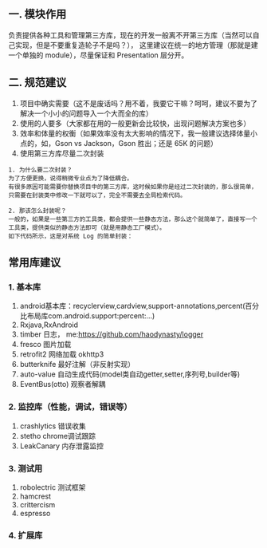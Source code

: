 ## 一. 模块作用
负责提供各种工具和管理第三方库，现在的开发一般离不开第三方库（当然可以自己实现，但是不要重复造轮子不是吗？），
这里建议在统一的地方管理（那就是建一个单独的 module），尽量保证和 Presentation 层分开。

## 二. 规范建议
1. 项目中确实需要（这不是废话吗？用不着，我要它干嘛？呵呵，建议不要为了解决一个小小的问题导入一个大而全的库）
2. 使用的人要多（大家都在用的一般更新会比较快，出现问题解决方案也多）
3. 效率和体量的权衡（如果效率没有太大影响的情况下，我一般建议选择体量小点的，如，Gson vs Jackson，Gson 胜出；还是 65K 的问题）
4. 使用第三方库尽量二次封装
```
1. 为什么要二次封装？
为了方便更换，说得稍微专业点为了降低耦合。
有很多原因可能需要你替换项目中的第三方库，这时候如果你是经过二次封装的，那么很简单，只需要在封装类中修改一下就可以了，完全不需要去全局检索代码。

2. 那该怎么封装呢？
一般的，如果是一些第三方的工具类，都会提供一些静态方法，那么这个就简单了，直接写一个工具类，提供类似的静态方法即可（就是用静态工厂模式）。
如下代码所示，这是对系统 Log 的简单封装：
```

## 常用库建议
### 1. 基本库
1. android基本库：recyclerview,cardview,support-annotations,percent(百分比布局库com.android.support:percent:...)
2. Rxjava,RxAndroid
3. timber 日志， me:https://github.com/haodynasty/logger
4. fresco 图片加载
5. retrofit2 网络加载 okhttp3
6. butterknife 最好注解（非反射实现）
7. auto-value 自动生成代码(model类自动getter,setter,序列号,builder等)
8. EventBus(otto) 观察者解耦

### 2. 监控库（性能，调试，错误等）
1. crashlytics 错误收集
2. stetho chrome调试跟踪
3. LeakCanary 内存泄露监控

### 3. 测试用
1. robolectric 测试框架
2. hamcrest
3. crittercism
4. espresso

### 4. 扩展库




